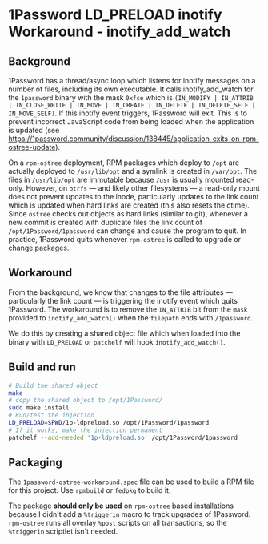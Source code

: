 # 1Password LD_PRELOAD inotify Workaround - inotify_add_watch

## Background

1Password has a thread/async loop which listens for inotify messages on a number of files, including its own executable.
It calls inotify_add_watch for the `1password` binary with the mask `0xfce` which is `(IN_MODIFY | IN_ATTRIB | IN_CLOSE_WRITE | IN_MOVE | IN_CREATE | IN_DELETE | IN_DELETE_SELF | IN_MOVE_SELF)`. If this inotify event triggers, 1Password will exit. This is to prevent incorrect JavaScript code from being loaded when the application is updated (see https://1password.community/discussion/138445/application-exits-on-rpm-ostree-update).

On a `rpm-ostree` deployment, RPM packages which deploy to `/opt` are actually deployed to `/usr/lib/opt` and a symlink is created in `/var/opt`. The files in `/usr/lib/opt` are immutable because `/usr` is usually mounted read-only. However, on `btrfs` — and likely other filesystems — a read-only mount does not prevent updates to the inode, particularly updates to the link count which is updated when hard links are created (this also resets the ctime). Since `ostree` checks out objects as hard links (similar to git), whenever a new commit is created with duplicate files the link count of `/opt/1Password/1password` can change and cause the program to quit. In practice, 1Password quits whenever `rpm-ostree` is called to upgrade or change packages.

## Workaround

From the background, we know that changes to the file attributes — particularly the link count — is triggering the inotify event which quits 1Password. The workaround is to remove the `IN_ATTRIB` bit from the `mask` provided to `inotify_add_watch()` when the `filepath` ends with `/1password`.

We do this by creating a shared object file which when loaded into the binary with `LD_PRELOAD` or `patchelf` will hook `inotify_add_watch()`.

## Build and run

```sh
# Build the shared object
make
# copy the shared object to /opt/1Password/
sudo make install
# Run/test the injection
LD_PRELOAD=$PWD/1p-ldpreload.so /opt/1Password/1password
# If it works, make the injection permanent
patchelf --add-needed '1p-ldpreload.so' /opt/1Password/1password
```

## Packaging

The `1password-ostree-workaround.spec` file can be used to build a RPM file for this project. Use `rpmbuild` or `fedpkg` to build it.

The package **should only be used** on `rpm-ostree` based installations because I didn't add a `%triggerin` macro to track upgrades of 1Password. `rpm-ostree` runs all overlay `%post` scripts on all transactions, so the `%triggerin` scriptlet isn't needed.
